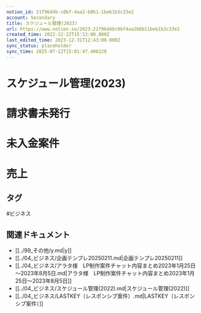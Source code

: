 ```yaml
---
notion_id: 21f96d4b-c0bf-4aa2-b8b1-1beb1b3c33e2
account: Secondary
title: スケジュール管理(2023) 
url: https://www.notion.so/2023-21f96d4bc0bf4aa2b8b11beb1b3c33e2
created_time: 2022-12-22T15:13:00.000Z
last_edited_time: 2023-12-31T12:43:00.000Z
sync_status: placeholder
sync_time: 2025-07-12T15:01:47.406228
---
```

# スケジュール管理(2023)

# 請求書未発行
# 未入金案件
# 売上

## タグ

#ビジネス 

## 関連ドキュメント

- [[../99_その他/y.md|y]]
- [[../04_ビジネス/企画テンプレ20250211.md|企画テンプレ20250211]]
- [[../04_ビジネス/アラタ様　LP制作案件チャット内容まとめ2023年1月25日～2023年8月5日.md|アラタ様　LP制作案件チャット内容まとめ2023年1月25日～2023年8月5日]]
- [[../04_ビジネス/スケジュール管理(2022).md|スケジュール管理(2022)]]
- [[../04_ビジネス/LASTKEY（レスポンシブ案件）.md|LASTKEY（レスポンシブ案件）]]
